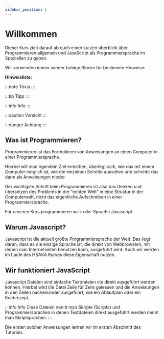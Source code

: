 ```yaml
---
sidebar_position: 1
---
```


# Willkommen

Dieser Kurs zielt darauf ab euch einen kurzen überblick über Programmieren allgemein und JavaScript als Programmiersprache im Speziellen zu geben.

Wir verwenden immer wieder farbige Blöcke für bestimmte Hinweise:

**Hinweisliste:**

:::note Trivia
:::

:::tip Tipp
:::

:::info Info
:::

:::caution Vorsicht
:::

:::danger Achtung
:::

## Was ist Programmieren?

Programmieren ist das Formulieren von Anweisungen an einen Computer in einer Programmiersprache.

Hierbei will man irgendein Ziel erreichen, überlegt sich, wie das mit einem Computer möglich ist, wie die einzelnen Schritte aussehen und schreibt das dann als Anweisungen nieder.

Der wichtigste Schritt beim Programmieren ist also das Denken und übersetzen des Problems in der "echten Welt" in eine Struktur in der Computerwelt, nicht das eigentliche Aufschreiben in einer Programmiersprache.

Für unseren Kurs programmieren wir in der Sprache Javascript

## Warum Javascript?

Javascript ist die aktuell größte Programmiersprache der Welt. Das liegt daran, dass es die einzige Sprache ist, die direkt von Webbrowsern, mit denen man Internetseiten benutzen kann, ausgeführt wird. Auch wir werden im Laufe des HSAKA Kurses diese Eigenschaft nutzen.

## Wir funktioniert JavaScript

Javascript Dateien sind einfache Textdateien die direkt ausgeführt werden können. Hierbei wird die Datei Zeile für Zeile gelessen und die Anweisungen in den Zeilen nacheinander ausgeführt, wie ein Ablaufplan oder ein Kochrezept.

:::info Info
Diese Dateien nennt man Skripte (Scripts) und Programmiersprachen in denen Textdateien direkt ausgeführt werden nennt man Skriptsprachen.
:::

Die ersten solcher Anweisungen lernen wir im ersten Abschnitt des Tutorials.
